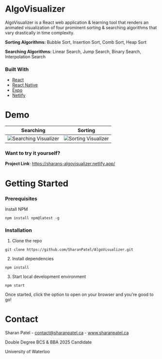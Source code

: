 # AlgoVisualizer

AlgoVisualizer is a React web application & learning tool that renders an animated visualization of four prominent sorting & searching algorithms that vary drastically in time complexity. 

**Sorting Algorithms:** Bubble Sort, Insertion Sort, Comb Sort, Heap Sort

**Searching Algorithms:** Linear Search, Jump Search, Binary Search, Interpolation Search

### Built With
- [React](https://reactjs.org/docs/getting-started.html)
- [React Native](https://reactnative.dev/docs/getting-started)
- [Expo](https://docs.expo.dev/)
- [Netlify](https://docs.netlify.com/)

# Demo

Searching	|	Sorting
:-------------------------:|:-------------------------:
![Searching Visualizer](https://media.giphy.com/media/PS7prwXLyrXmJ0DErR/giphy.gif?cid=790b761175ba03fb9c3f445b4db0f23d45321889ab264cc9&rid=giphy.gif&ct=g) |  ![Sorting Visualizer](https://media.giphy.com/media/p9xMirGjDT4mg3FzCa/giphy.gif?cid=790b761133148e54f03aa3693b6427cc67c8f788489a79db&rid=giphy.gif&ct=g)

### Want to try it yourself?
**Project Link**: https://sharans-algovisualizer.netlify.app/

# Getting Started
### Prerequisites
Install NPM
```
npm install npm@latest -g
```
### Installation
1. Clone the repo
```
git clone https://github.com/SharanPatel/AlgoVisualizer.git
```
2. Install dependencies
```
npm install
```
3. Start local development environment
```
npm start
```
Once started, click the option to open on your browser and you're good to go!

# Contact
Sharan Patel - contact@sharanpatel.ca - www.sharanpatel.ca

Double Degree BCS & BBA 2025 Candidate

University of Waterloo
